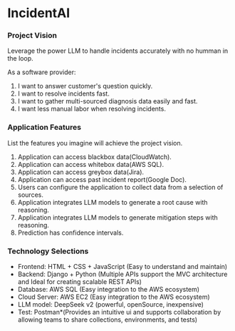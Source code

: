 # IncidentAI
### Project Vision
Leverage the power LLM to handle incidents accurately with no humman in the loop.

As a software provider:
1. I want to answer customer's question quickly.
2. I want to resolve incidents fast.
3. I want to gather multi-sourced diagnosis data easily and fast.
4. I want less manual labor when resolving incidents.

### Application Features
List the features you imagine will achieve the project vision.
1. Application can access blackbox data(CloudWatch).
2. Application can access whitebox data(AWS SQL).
3. Application can access greybox data(Jira).
4. Application can access past incident report(Google Doc).
5. Users can configure the application to collect data from a selection of sources.
6. Application integrates LLM models to generate a root cause with reasoning.
7. Application integrates LLM models to generate mitigation steps with reasoning.
8. Prediction has confidence intervals.

### Technology Selections
- Frontend: HTML + CSS + JavaScript (Easy to understand and maintain)
- Backend: Django + Python (Multiple APIs support the MVC architecture and Ideal for creating scalable REST APIs)
- Database: AWS SQL (Easy integration to the AWS ecosystem)
- Cloud Server: AWS EC2 (Easy integration to the AWS ecosystem)
- LLM model: DeepSeek v2 (powerful, openSource, inexpensive)
- Test: Postman*(Provides an intuitive ui and supports collaboration by allowing teams to share collections, environments, and tests)
